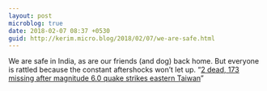 ```yaml
---
layout: post
microblog: true
date: 2018-02-07 08:37 +0530
guid: http://kerim.micro.blog/2018/02/07/we-are-safe.html
---
```

We are safe in India, as are our friends (and dog) back home. But everyone is rattled because the constant aftershocks won’t let up. “[2 dead, 173 missing after magnitude 6.0 quake strikes eastern Taiwan](https://www.taiwannews.com.tw/en/news/3358340)”
